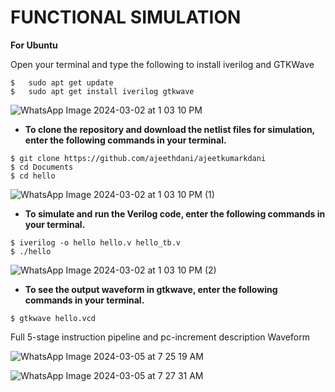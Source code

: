 # FUNCTIONAL SIMULATION
**For Ubuntu**

 Open your terminal and type the following to install iverilog and GTKWave
 ```
 $   sudo apt get update
 $   sudo apt get install iverilog gtkwave
 ```

![WhatsApp Image 2024-03-02 at 1 03 10 PM](https://github.com/ajeethdani/ajeetkumarkdani/assets/114277218/f998805f-33ee-4949-a286-b0be5dc924f1)


- **To clone the repository and download the netlist files for simulation, enter the following commands in your terminal.**

 ```
 $ git clone https://github.com/ajeethdani/ajeetkumarkdani
 $ cd Documents
 $ cd hello
```
![WhatsApp Image 2024-03-02 at 1 03 10 PM (1)](https://github.com/ajeethdani/ajeetkumarkdani/assets/114277218/e03d26cf-b956-4bfa-8d37-f1db4c416bad)


- **To simulate and run the Verilog code, enter the following commands in your terminal.**

```
$ iverilog -o hello hello.v hello_tb.v
$ ./hello
```
![WhatsApp Image 2024-03-02 at 1 03 10 PM (2)](https://github.com/ajeethdani/ajeetkumarkdani/assets/114277218/7773e5f3-f3a3-40a5-b096-0dfbf1accf2e)



- **To see the output waveform in gtkwave, enter the following commands in your terminal.**

`$ gtkwave hello.vcd`



  Full 5-stage instruction pipeline and pc-increment description Waveform
  
![WhatsApp Image 2024-03-05 at 7 25 19 AM](https://github.com/ajeethdani/ajeetkumarkdani/assets/114277218/d40f80a3-69e9-40a1-992c-d0d610a4efcf)

![WhatsApp Image 2024-03-05 at 7 27 31 AM](https://github.com/ajeethdani/ajeetkumarkdani/assets/114277218/0d0363cd-e81c-46a2-84c5-69f0d516e989)
